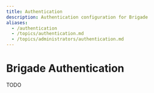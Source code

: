 ```yaml
---
title: Authentication
description: Authentication configuration for Brigade
aliases:
  - /authentication
  - /topics/authentication.md
  - /topics/administrators/authentication.md
---
```


# Brigade Authentication

TODO
